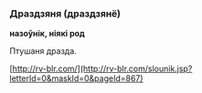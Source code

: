 ### Драздзяня (драздзянё)
**назоўнік, ніякі род**

Птушаня дразда.

<a rel="author">[http://rv-blr.com/](http://rv-blr.com/slounik.jsp?letterId=0&maskId=0&pageId=867)</a>
